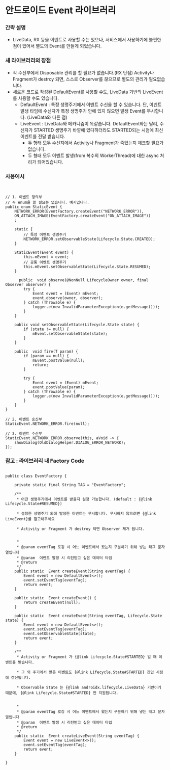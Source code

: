 # 안드로이드 Event 라이브러리
### 간략 설명
- LiveData, RX 등을 이벤트로 사용할 수는 있으나, 서비스에서 사용하기에 불편한 점이 있어서 별도의 Event를 만들게 되었습니다.

### 새 라이브러리의 장점
- 각 수신부에서 Disposable 관리를 할 필요가 없습니다.(RX 단점) Activity나 Fragment가 destroy 되면, 스스로 Observer를 끊으므로 별도의 관리가 필요없습니다.
- 새로운 코드로 작성된 DefaultEvent를 사용할 수도, LiveData 기반의 LiveEvent를 사용할 수도 있습니다.
  - DefaultEvent : 특정 생명주기에서 이벤트 수신을 할 수 있습니다. 단, 이벤트 발생 타임에 수신자가 특정 생명주기 안에 있지 않으면 발생 Event를 무시합니다. (LiveData와 다른 점)
  - LiveEvent : LiveData와 메카니즘이 똑같습니다. DefaultEvent와는 달리, 수신자가 STARTED 생명주기 바깥에 있다하더라도 STARTED되는 시점에 최신 이벤트를 전달 받습니다.
    - 두 형태 모두 수신지에서 Activity나 Fragment가 죽었는지 체크할 필요가 없습니다.
    - 두 형태 모두 이벤트 발생(from 복수의 WorkerThread)에 대한 async 처리가 되어있습니다.

### 사용예시
<pre><code>

// 1. 이벤트 정의부
// 꼭 enum을 쓸 필요는 없습니다. 예시입니다.
public enum StaticEvent {
    NETWORK_ERROR(EventFactory.<Void>createEvent("NETWORK_ERROR")),
    ON_ATTACH_IMAGE(EventFactory.<StaticEventParams.OnAttachStoredImageParam>createEvent("ON_ATTACH_IMAGE"))
    ;
    
    static {
        // 특정 이벤트 생명주기
        NETWORK_ERROR.setObservableState(Lifecycle.State.CREATED);
    }

    StaticEvent(Event event) {
        this.mEvent = event;
        // 공통 이벤트 생명주기
        this.mEvent.setObservableState(Lifecycle.State.RESUMED);
    }

      public <T> void observe(@NonNull LifecycleOwner owner, final Observer<T> observer) {
        try {
            Event<T> event = (Event<T>) mEvent;
            event.observe(owner, observer);
        } catch (Throwable e) {
            logger.e(new InvalidParameterException(e.getMessage()));
        }
    }

    public void setObservableState(Lifecycle.State state) {
        if (state != null) {
            mEvent.setObservableState(state);
        }
    }

    public <T> void fire(T param) {
        if (param == null) {
            mEvent.postValue(null);
            return;
        }

        try {
            Event<T> event = (Event<T>) mEvent;
            event.postValue(param);
        } catch (Throwable e) {
            logger.e(new InvalidParameterException(e.getMessage()));
        }
    }
}
    
// 2. 이벤트 송신부
StaticEvent.NETWORK_ERROR.<Void>fire(null);

// 3. 이벤트 수신부
StaticEvent.NETWORK_ERROR.<Void>observe(this, aVoid -> {
    showDialog(OldDialogHelper.DIALOG_ERROR_NETWORK);
});
</code></pre>

### 참고 : 라이브러리 내 Factory Code
<pre><code>
public class EventFactory {

    private static final String TAG = "EventFactory";

    /**
     * 어떤 생명주기에서 이벤트를 받을지 설정 가능합니다. (default : {@link Lifecycle.State#RESUMED}) <br/>
     * 설정한 생명주기 외에 발생한 이벤트는 무시합니다. 무시하지 않으려면 {@link LiveEvent}를 참고해주세요 <br/>
     * Activity or Fragment 가 destroy 되면 Observer 제거 됩니다. <p/>
     *
     * @param eventTag 로깅 시 어느 이벤트에서 왔는지 구분하기 위해 넣는 태그 문자열입니다
     * @param <T> 이벤트 발생 시 리턴받고 싶은 데이터 타입
     * @return
     */
    public static <T> Event<T> createEvent(String eventTag) {
        Event<T> event = new DefaultEvent<>();
        event.setEventTag(eventTag);
        return event;
    }

    public static <T> Event<T> createEvent() {
        return createEvent(null);
    }

    public static <T> Event<T> createEvent(String eventTag, Lifecycle.State state) {
        Event<T> event = new DefaultEvent<>();
        event.setEventTag(eventTag);
        event.setObservableState(state);
        return event;
    }

    /**
     * Activity or Fragment 가 {@link Lifecycle.State#STARTED} 일 때 이벤트를 받습니다. <br/>
     * 그 외 주기에서 받은 이벤트도 {@link Lifecycle.State#STARTED} 진입 시점에 갱신됩니다. <br/>
     * Observable State 는 {@link androidx.lifecycle.LiveData} 기반이기 때문에, {@link Lifecycle.State#STARTED} 만 지원됩니다. <p/>
     *
     * @param eventTag 로깅 시 어느 이벤트에서 왔는지 구분하기 위해 넣는 태그 문자열입니다
     * @param <T> 이벤트 발생 시 리턴받고 싶은 데이터 타입
     * @return
     */
    public static <T> Event<T> createLiveEvent(String eventTag) {
        Event<T> event = new LiveEvent<>();
        event.setEventTag(eventTag);
        return event;
    }

}
</code></pre>

